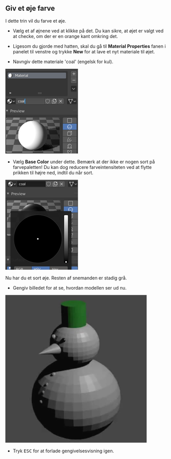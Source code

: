 ## Giv et øje farve

I dette trin vil du farve et øje.

+ Vælg et af øjnene ved at klikke på det. Du kan sikre, at øjet er valgt ved at checke, om der er en orange kant omkring det.

+ Ligesom du gjorde med hatten, skal du gå til **Material Properties** fanen i panelet til venstre og trykke **New** for at lave et nyt materiale til øjet.

+ Navngiv dette materiale 'coal' (engelsk for kul).

![Opret nyt materiale](images/blender-material-sphere-name.png)

+ Vælg **Base Color** under dette. Bemærk at der ikke er nogen sort på farvepaletten! Du kan dog reducere farveintensiteten ved at flytte prikken til højre ned, indtil du når sort.

![Lav sort](images/blender-material-sphere-colour.png)

Nu har du et sort øje. Resten af snemanden er stadig grå.

+ Gengiv billedet for at se, hvordan modellen ser ud nu.

![Snemand med sort øje](images/blender-snowman-black-eye.png)

+ Tryk <kbd>ESC</kbd> for at forlade gengivelsesvisning igen.
